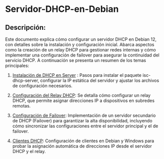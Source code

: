 # Servidor-DHCP-en-Debian

## Descripción:

Este documento explica cómo configurar un servidor DHCP en Debian 12, con detalles sobre la instalación y configuración inicial. Abarca aspectos como la creación de un relay DHCP para gestionar redes internas y cómo implementar una configuración de failover para asegurar la continuidad del servicio DHCP. A continuación se presenta un resumen de los temas principales:

1. [Instalación de DHCP en Server](Server.md) : Pasos para instalar el paquete isc-dhcp-server, configurar la IP estática del servidor y ajustar los archivos de configuración necesarios.

2. [Configuración del Relay DHCP](Relay.md): Se detalla cómo configurar un relay DHCP, que permite asignar direcciones IP a dispositivos en subredes remotas.

3. [Configuración de Failover](Failover.md): Implementación de un servidor secundario de DHCP (Failover) para garantizar la alta disponibilidad, incluyendo cómo sincronizar las configuraciones entre el servidor principal y el de failover.

4. [Clientes DHCP](Cliente.md): Configuración de clientes en Debian y Windows para probar la asignación automática de direcciones IP desde el servidor DHCP y el relay.
